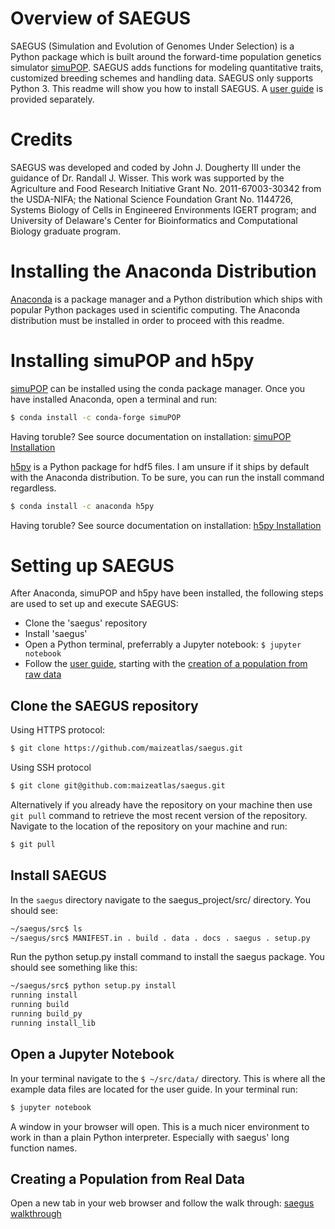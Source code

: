Overview of SAEGUS
===================================

SAEGUS (Simulation and Evolution of Genomes Under Selection) is a Python package which is built around the forward-time population genetics simulator [simuPOP](http://simupop.sourceforge.net/Main/HomePage). SAEGUS adds functions for modeling quantitative traits, customized breeding schemes and handling data. SAEGUS only supports Python 3. This readme will show you how to install SAEGUS. A [user guide](https://saegus-user-guide-docs.readthedocs.io/en/latest/#) is provided separately.

Credits
===================================

SAEGUS was developed and coded by John J. Dougherty III under the guidance of Dr. Randall J. Wisser. This work was supported by the Agriculture and Food Research Initiative Grant No. 2011-67003-30342 from the USDA-NIFA; the National Science Foundation Grant No. 1144726, Systems Biology of Cells in Engineered Environments IGERT program; and University of Delaware's Center for Bioinformatics and Computational Biology graduate program.

Installing the Anaconda Distribution
================================================

[Anaconda](https://www.anaconda.com/distribution/) <!-- https://conda.io/docs/user-guide/install/index.html) --> is a package manager and a Python distribution which ships with popular Python packages used in scientific computing. The Anaconda distribution must be installed in order to proceed with this readme.

Installing simuPOP and h5py
====================================================

[simuPOP](http://simupop.sourceforge.net/) can be installed using the conda package manager. Once you have installed Anaconda, open a terminal and run:

```bash
$ conda install -c conda-forge simuPOP
```

Having toruble? See source documentation on installation: [simuPOP Installation](https://github.com/BoPeng/simuPOP)<!-- (https://anaconda.org/bpeng/simupop) -->

[h5py](https://www.h5py.org/) is a Python package for hdf5 files. I am unsure if it ships by default with the Anaconda distribution. To be sure, you can run the install command regardless.

```bash
$ conda install -c anaconda h5py
```
Having toruble? See source documentation on installation: [h5py Installation](http://docs.h5py.org/en/stable/build.html)


Setting up SAEGUS
=============================================

After Anaconda, simuPOP and h5py have been installed, the following steps are used to set up and execute SAEGUS:

+ Clone the 'saegus' repository
+ Install 'saegus'
+ Open a Python terminal, preferrably a Jupyter notebook: ``$ jupyter notebook``
+ Follow the [user guide](https://saegus-user-guide-docs.readthedocs.io/en/latest/#), starting with the [creation of a population from raw data](http://saegus-user-guide-docs.readthedocs.io/en/latest/population_from_raw_data.html)

Clone the SAEGUS repository
---------------------------------------------

Using HTTPS protocol:

```bash
$ git clone https://github.com/maizeatlas/saegus.git
```

Using SSH protocol

```bash
$ git clone git@github.com:maizeatlas/saegus.git
```

Alternatively if you already have the repository on your machine then use `git pull` command to retrieve the most recent version of the repository. Navigate to the location of the repository on your machine and run:

```bash
$ git pull
```

Install SAEGUS
-----------------------------

In the ``saegus`` directory navigate to the saegus_project/src/ directory. You should see: 

```bash
~/saegus/src$ ls
~/saegus/src$ MANIFEST.in . build . data . docs . saegus . setup.py
```
Run the python setup.py install command to install the saegus package. You should see something like this:

```bash
~/saegus/src$ python setup.py install
running install
running build
running build_py
running install_lib
```

Open a Jupyter Notebook
-------------------------------------------------------------

In your terminal navigate to the ``$ ~/src/data/`` directory. This is where all the example data files are located for the user guide. In your terminal run:

```bash
$ jupyter notebook
```
A window in your browser will open. This is a much nicer environment to work in than a plain Python interpreter. Especially with saegus' long function names.

Creating a Population from Real Data
------------------------------------------------------------------

Open a new tab in your web browser and follow the walk through: [saegus walkthrough](https://saegus-user-guide-docs.readthedocs.io/en/latest/#)

